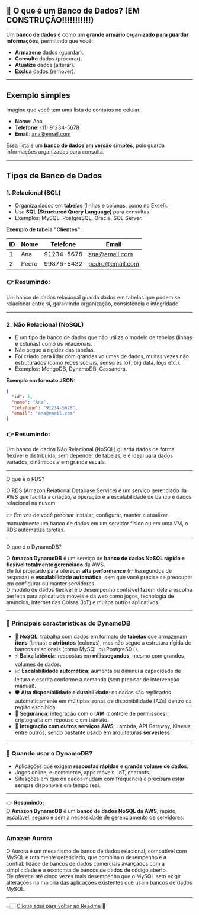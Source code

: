 ## 🎲 O que é um Banco de Dados? (EM CONSTRUÇÃO!!!!!!!!!!!)

Um **banco de dados** é como um **grande armário organizado para guardar informações**, permitindo que você:

- **Armazene** dados (guardar).
- **Consulte** dados (procurar).
- **Atualize** dados (alterar).
- **Exclua** dados (remover).

---

## Exemplo simples
Imagine que você tem uma lista de contatos no celular.

- **Nome**: Ana  
- **Telefone**: (11) 91234-5678  
- **Email**: ana@email.com  

Essa lista é um **banco de dados em versão simples**, pois guarda informações organizadas para consulta.

---

## Tipos de Banco de Dados

### 1. Relacional (SQL)
- Organiza dados em **tabelas** (linhas e colunas, como no Excel).
- Usa **SQL (Structured Query Language)** para consultas.
- Exemplos: MySQL, PostgreSQL, Oracle, SQL Server.

**Exemplo de tabela "Clientes":**

| ID | Nome  | Telefone    | Email           |
|----|-------|-------------|-----------------|
| 1  | Ana   | 91234-5678  | ana@email.com   |
| 2  | Pedro | 99876-5432  | pedro@email.com |

### 👉 Resumindo:
Um banco de dados relacional guarda dados em tabelas que podem se relacionar entre si, garantindo organização, consistência e integridade.

---

### 2. Não Relacional (NoSQL)
- É um tipo de banco de dados que não utiliza o modelo de tabelas (linhas e colunas) como os relacionais.
- Não segue a rigidez das tabelas.
- Foi criado para lidar com grandes volumes de dados, muitas vezes não estruturados (como redes sociais, sensores IoT, big data, logs etc.).
- Exemplos: MongoDB, DynamoDB, Cassandra.

**Exemplo em formato JSON:**

```json
{
  "id": 1,
  "nome": "Ana",
  "telefone": "91234-5678",
  "email": "ana@email.com"
}
```
### 👉 Resumindo:
Um banco de dados Não Relacional (NoSQL) guarda dados de forma flexível e distribuída, sem depender de tabelas, e é ideal para dados variados, dinâmicos e em grande escala.

---

O que é o RDS?

O RDS (Amazon Relational Database Service) é um serviço gerenciado da AWS que facilita a criação, a operação e a escalabilidade de banco e dados relacional na nuvem.

👉 Em vez de você precisar instalar, configurar, manter e atualizar manualmente um banco de dados em um servidor físico ou em uma VM, o RDS automatiza tarefas.  

---

O que é o DynamoDB?

O **Amazon DynamoDB** é um serviço de **banco de dados NoSQL rápido e flexível totalmente gerenciado** da AWS.  
Ele foi projetado para oferecer **alta performance** (milissegundos de resposta) e **escalabilidade automática**, sem que você precise se preocupar em configurar ou manter servidores.  
O modelo de dados flexível e o desempenho confiável fazem dele a escolha perfeita para aplicativos móveis e da web como jogos, tecnologia de anúncios, Internet das Coisas (IoT) e muitos outros aplicativos.  

---

### 🔑 Principais características do DynamoDB
- 📂 **NoSQL**: trabalha com dados em formato de **tabelas** que armazenam **itens** (linhas) e **atributos** (colunas), mas não segue a estrutura rígida de bancos relacionais (como MySQL ou PostgreSQL).  
- ⚡ **Baixa latência**: respostas em **milissegundos**, mesmo com grandes volumes de dados.  
- 📈 **Escalabilidade automática**: aumenta ou diminui a capacidade de leitura e escrita conforme a demanda (sem precisar de intervenção manual).  
- 🛡️ **Alta disponibilidade e durabilidade**: os dados são replicados automaticamente em múltiplas zonas de disponibilidade (AZs) dentro da região escolhida.  
- 🔐 **Segurança**: integração com o **IAM** (controle de permissões), criptografia em repouso e em trânsito.  
- 🔄 **Integração com outros serviços AWS**: Lambda, API Gateway, Kinesis, entre outros, sendo bastante usado em arquiteturas **serverless**.  

---

### 📌 Quando usar o DynamoDB?
- Aplicações que exigem **respostas rápidas** e **grande volume de dados**.  
- Jogos online, e-commerce, apps móveis, IoT, chatbots.  
- Situações em que os dados mudam com frequência e precisam estar sempre disponíveis em tempo real.  

---

👉 **Resumindo:**  
O **Amazon DynamoDB** é um **banco de dados NoSQL da AWS**, rápido, escalável, seguro e sem a necessidade de gerenciamento de servidores.

---

### Amazon Aurora

O Aurora é um mecanismo de banco de dados relacional, compatível com MySQL e totalmente gerenciado, que combina o desempenho e a confiabilidade de bancos 
de dados comerciais avançados com a simplicidade e a economia de bancos de dados de código aberto.  
Ele oferece até cinco vezes mais desempenho que o MySQL sem exigir alterações na maioria das aplicações existentes que usam bancos de dados MySQL.  

---

👉🏻 [Clique aqui para voltar ao Readme](https://github.com/DrikaDev/Estudando-AWS-Cloud-Practitioner/blob/main/README.md) 📒
